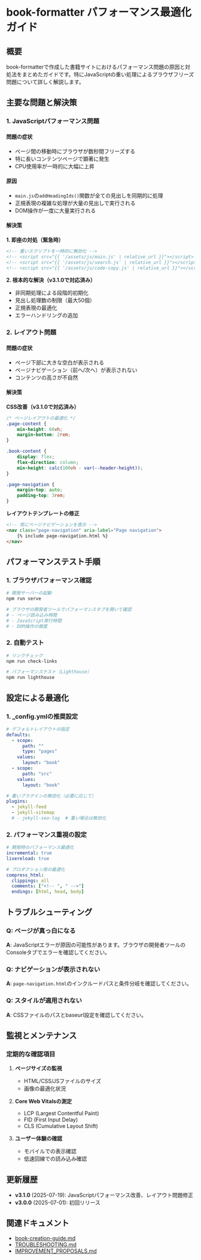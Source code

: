 # book-formatter パフォーマンス最適化ガイド

## 概要

book-formatterで作成した書籍サイトにおけるパフォーマンス問題の原因と対処法をまとめたガイドです。特にJavaScriptの重い処理によるブラウザフリーズ問題について詳しく解説します。

## 主要な問題と解決策

### 1. JavaScriptパフォーマンス問題

#### 問題の症状
- ページ間の移動時にブラウザが数秒間フリーズする
- 特に長いコンテンツページで顕著に発生
- CPU使用率が一時的に大幅に上昇

#### 原因
- `main.js`の`addHeadingIds()`関数が全ての見出しを同期的に処理
- 正規表現の複雑な処理が大量の見出しで実行される
- DOM操作が一度に大量実行される

#### 解決策

**1. 即座の対処（緊急時）**
```html
<!-- 重いスクリプトを一時的に無効化 -->
<!-- <script src="{{ '/assets/js/main.js' | relative_url }}"></script> -->
<!-- <script src="{{ '/assets/js/search.js' | relative_url }}"></script> -->
<!-- <script src="{{ '/assets/js/code-copy.js' | relative_url }}"></script> -->
```

**2. 根本的な解決（v3.1.0で対応済み）**
- 非同期処理による段階的初期化
- 見出し処理数の制限（最大50個）
- 正規表現の最適化
- エラーハンドリングの追加

### 2. レイアウト問題

#### 問題の症状
- ページ下部に大きな空白が表示される
- ページナビゲーション（前へ/次へ）が表示されない
- コンテンツの高さが不自然

#### 解決策

**CSS改善（v3.1.0で対応済み）**
```css
/* ページレイアウトの最適化 */
.page-content {
    min-height: 60vh;
    margin-bottom: 2rem;
}

.book-content {
    display: flex;
    flex-direction: column;
    min-height: calc(100vh - var(--header-height));
}

.page-navigation {
    margin-top: auto;
    padding-top: 3rem;
}
```

**レイアウトテンプレートの修正**
```html
<!-- 常にページナビゲーションを表示 -->
<nav class="page-navigation" aria-label="Page navigation">
    {% include page-navigation.html %}
</nav>
```

## パフォーマンステスト手順

### 1. ブラウザパフォーマンス確認

```bash
# 開発サーバーの起動
npm run serve

# ブラウザの開発者ツールでパフォーマンスタブを開いて確認
# - ページ読み込み時間
# - JavaScript実行時間
# - DOM操作の頻度
```

### 2. 自動テスト

```bash
# リンクチェック
npm run check-links

# パフォーマンステスト（Lighthouse）
npm run lighthouse
```

## 設定による最適化

### 1. _config.ymlの推奨設定

```yaml
# デフォルトレイアウトの指定
defaults:
  - scope:
      path: ""
      type: "pages"
    values:
      layout: "book"
  - scope:
      path: "src"
    values:
      layout: "book"

# 重いプラグインの無効化（必要に応じて）
plugins:
  - jekyll-feed
  - jekyll-sitemap
  # - jekyll-seo-tag  # 重い場合は無効化
```

### 2. パフォーマンス重視の設定

```yaml
# 開発時のパフォーマンス最適化
incremental: true
livereload: true

# プロダクション用の最適化
compress_html:
  clippings: all
  comments: ["<!-- ", " -->"]
  endings: [html, head, body]
```

## トラブルシューティング

### Q: ページが真っ白になる
**A**: JavaScriptエラーが原因の可能性があります。ブラウザの開発者ツールのConsoleタブでエラーを確認してください。

### Q: ナビゲーションが表示されない
**A**: `page-navigation.html`のインクルードパスと条件分岐を確認してください。

### Q: スタイルが適用されない
**A**: CSSファイルのパスとbaseurl設定を確認してください。

## 監視とメンテナンス

### 定期的な確認項目

1. **ページサイズの監視**
   - HTML/CSS/JSファイルのサイズ
   - 画像の最適化状況

2. **Core Web Vitalsの測定**
   - LCP (Largest Contentful Paint)
   - FID (First Input Delay)  
   - CLS (Cumulative Layout Shift)

3. **ユーザー体験の確認**
   - モバイルでの表示確認
   - 低速回線での読み込み確認

## 更新履歴

- **v3.1.0** (2025-07-19): JavaScriptパフォーマンス改善、レイアウト問題修正
- **v3.0.0** (2025-07-01): 初回リリース

## 関連ドキュメント

- [book-creation-guide.md](./book-creation-guide.md)
- [TROUBLESHOOTING.md](../TROUBLESHOOTING.md)
- [IMPROVEMENT_PROPOSALS.md](./IMPROVEMENT_PROPOSALS.md)